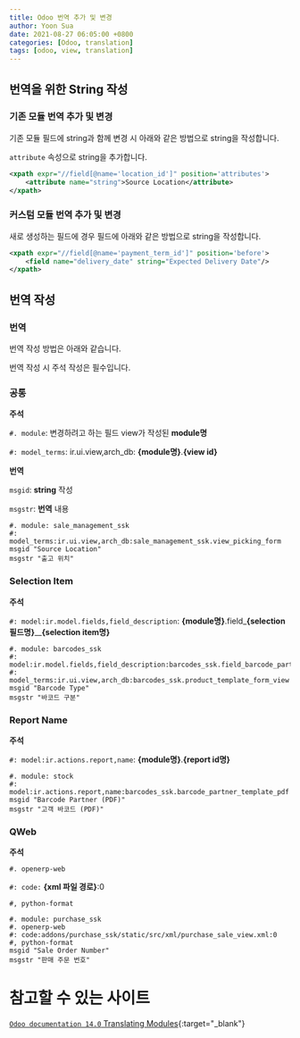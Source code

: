 ```yaml
---
title: Odoo 번역 추가 및 변경
author: Yoon Sua
date: 2021-08-27 06:05:00 +0800
categories: [Odoo, translation]
tags: [odoo, view, translation]
---
```


## 번역을 위한 String 작성

### 기존 모듈 번역 추가 및 변경

기존 모듈 필드에 string과 함께 변경 시 아래와 같은 방법으로 string을 작성합니다.

`attribute` 속성으로 string을 추가합니다.

```xml
<xpath expr="//field[@name='location_id']" position='attributes'>
    <attribute name="string">Source Location</attribute>
</xpath>
```

### 커스텀 모듈 번역 추가 및 변경

새로 생성하는 필드에 경우 필드에 아래와 같은 방법으로 string을 작성합니다.

```xml
<xpath expr="//field[@name='payment_term_id']" position='before'>
    <field name="delivery_date" string="Expected Delivery Date"/>
</xpath>
```

## 번역 작성

### 번역

번역 작성 방법은 아래와 같습니다.

번역 작성 시 주석 작성은 필수입니다.

### 공통

**주석**

`#. module`: 변경하려고 하는 필드 view가 작성된 **module명**

`#: model_terms`: ir.ui.view,arch_db: **{module명}**.**{view id}**

**번역**

`msgid`: **string** 작성

`msgstr`: **번역** 내용

```basic
#. module: sale_management_ssk
#: model_terms:ir.ui.view,arch_db:sale_management_ssk.view_picking_form
msgid "Source Location"
msgstr "출고 위치"
```

### Selection Item

**주석**

`#: model:ir.model.fields,field_description`: **{module명}**.field_**{selection 필드명}**__**{selection item명}**

```basic
#. module: barcodes_ssk
#: model:ir.model.fields,field_description:barcodes_ssk.field_barcode_partner__barcode_type
#: model_terms:ir.ui.view,arch_db:barcodes_ssk.product_template_form_view
msgid "Barcode Type"
msgstr "바코드 구분"
```

### Report Name

**주석**

`#: model:ir.actions.report,name`: **{module명}**.**{report id명}**

```basic
#. module: stock
#: model:ir.actions.report,name:barcodes_ssk.barcode_partner_template_pdf
msgid "Barcode Partner (PDF)"
msgstr "고객 바코드 (PDF)"
```

### QWeb

**주석**

`#. openerp-web`

`#: code:` **{xml 파일 경로}**:0

`#, python-format`

```basic
#. module: purchase_ssk
#. openerp-web
#: code:addons/purchase_ssk/static/src/xml/purchase_sale_view.xml:0
#, python-format
msgid "Sale Order Number"
msgstr "판매 주문 번호"
```

# 참고할 수 있는 사이트

[`Odoo documentation 14.0` Translating Modules](https://www.odoo.com/documentation/14.0/developer/misc/i18n/translations.html){:target="_blank"}
